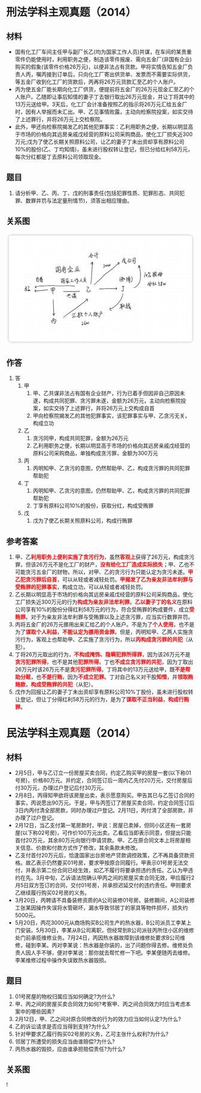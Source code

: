# 刑法学科主观真题（2014）

## 材料
- 国有化工厂车间主任甲与副厂长乙(均为国家工作人员)共谋，在车间的某贵重零件仍能使用时，利用职务之便，制造该零件报废、需向五金厂(非国有企业)购买的假象(该零件价格26万元)，以便非法占有货款。甲将实情告知五金厂负责人丙，嘱丙接到订单后，只向化工厂寄出供货单、发票而不需要实际供货，等五金厂收到化工厂的货款后，丙再将26万元货款汇至乙的个人账户。
- 丙为使五金厂能长期向化工厂供货，便提前将五金厂的26万元现金汇至乙的个人账户。乙随即让事后知情的妻子丁去银行取出26万元现金，并让丁将其中的13万元送给甲。3天后，化工厂会计准备按照乙的指示将26万元汇给五金厂时，因有人举报而未汇出。甲、乙见事情败露，主动向检察院投案，如实交待了上述罪行，并将26万元上交检察院。
- 此外，甲还向检察院揭发乙的其他犯罪事实：乙利用职务之便，长期以明显高于市场的价格向其远房亲戚戊经营的原料公司采购商品，使化工厂损失近300万元;戊为了使乙长期关照原料公司，让乙的妻子丁未出资却享有原料公司10%的股份(乙、丁均知情)，虽未进行股权转让登记，但已分给红利58万元，每次分红都是丁去原料公司领取现金。

## 题目
1. 请分析甲、乙、丙、丁、戊的刑事责任(包括犯罪性质、犯罪形态、共同犯罪、数罪并罚与法定量刑情节)，须答出相应理由。

## 关系图
![关系图](iShot_2024-09-06_23.30.14.png)

## 作答
1. 答
   1. 甲
      1. 甲、乙共谋非法占有国有企业财产，行为已着手但因非自己原因未遂，构成共同犯罪、贪污罪未遂，金额为26万元，主动向检察院投案，如实交待了上述罪行，并将26万元上交构成自首
      2. 甲向检察院揭发乙的其他犯罪事实，该犯罪事实与甲、乙贪污无关，构成立功
   2. 乙
      1. 贪污同甲，构成共同犯罪，金额为26万元
      2. 乙利用职务之便，长期以明显高于市场的价格向其远房亲戚戊经营的原料公司采购商品，单独构成贪污罪，金额为300万元
   3. 丙
      1. 丙明知甲、乙贪污的意图，仍然帮助甲、乙，构成贪污罪的共同犯罪帮助犯
   4. 丁
      1. 丙明知甲、乙贪污的意图，仍然帮助甲、乙，构成贪污罪的共同犯罪帮助犯
      2. 丁享有原料公司10%的股份，获取分红，构成受贿罪
   5. 戊
      1. 戊为了使乙长期关照原料公司，构成行贿罪

## 参考答案
1. 甲、乙<strong style="color: red;">利用职务上便利实施了贪污行为</strong>，虽然<strong style="color: red;">客观上</strong>获得了26万元，构成贪污罪，但该26万元不是化工厂的财产，<strong style="color: red;">没有给化工厂造成实际损失</strong>；甲、乙也不可能贪污五金厂的财物，所以，对甲、乙的贪污行为只能认定为贪污未遂。<strong style="color: red;">甲乙犯贪污罪后自首</strong>，可以从轻或者减轻处罚。<strong style="color: red;">甲揭发了乙为亲友非法牟利罪与受贿罪的犯罪事实</strong>，构成立功，可以从轻或者减轻处罚。
2. 乙长期以明显高于市场的价格向其远房亲戚戊经营的原料公司采购商品，使化工厂损失近300万元的行为<strong style="color: red;">构成为亲友非法牟利罪</strong>。<strong style="color: red;">乙以妻子丁的名义</strong>在原料公司享有10%的股份分得红利58万元的行为，符合受贿罪的构成要件，成立<strong style="color: red;">受贿罪</strong>。对于为亲友非法牟利罪与受贿罪以及上述贪污罪，应当实行数罪并罚。
3. 丙将五金厂的26万元挪用出来汇给乙的个人账户。不是为了<strong style="color: red;">个人使用</strong>，也不是为了<strong style="color: red;">谋取个人利益</strong>，<strong style="color: red;">不能认定为挪用资金罪</strong>。但是，丙明知甲、乙两人实施贪污行为，客观上也帮助甲、乙实施了贪污行为，所以<strong style="color: red;">丙构成贪污罪的共犯</strong>（从犯）。
4. 丁将26万元取出的行为，<strong style="color: red;">不构成掩饰、隐瞒犯罪所得罪</strong>，因为该26万元不是<strong style="color: red;">贪污犯罪所得</strong>，也不是其他<strong style="color: red;">犯罪所得</strong>。丁也<strong style="color: red;">不成立贪污罪的共犯</strong>，因为丁取出26万元时该26万元不是<strong style="color: red;">贪污犯罪所得</strong>。丁将其中的13万元送给甲，既<strong style="color: red;">不是帮助分赃</strong>，也<strong style="color: red;">不是行贿</strong>，因为<strong style="color: red;">不成立犯罪</strong>。丁对自己名义对干股<strong style="color: red;">知情</strong>，并<strong style="color: red;">领取贿赂款</strong>，<strong style="color: red;">构成受贿罪的共犯</strong>（从犯）。
5. 戊作为回报让乙的妻子丁未出资却享有原料公司10%丁股份，虽未进行股权转让登记，但让丁分得红利58万元的行为，是为了<strong style="color: red;">谋取不正当利益</strong>，<strong style="color: red;">构成行贿罪</strong>。

# 民法学科主观真题（2014）

## 材料
- 2月5日，甲与乙订立一份房屋买卖合同，约定乙购买甲的房屋一套(以下称01号房)，价格80万元。并约定，合同签订后一周内乙先付20万元，交付房屋后付30万元，办理过户登记后付30万元。
- 2月8日，丙得知甲欲将该房屋出卖，表示愿意购买。甲告其已与乙签订合同的事实，丙说愿出90万元。于是，甲与丙签订了房屋买卖合同，约定合同签订后3日内丙付清全部房款，同时办理过户登记。2月11日，丙付清了全部房款，并办理了过户登记。
- 2月12日，当乙支付第一笔房款时，甲说：房屋已卖掉，但同小区还有一套房屋(以下称02号房)，可作价100万元出卖。乙看后当即表示同意，但提出只能首付20万元，其余80万元向银行申请贷款。甲、乙在原合同文本上将房屋相关信息、价款和付款方式作了修改，其余条款未修改。
- 乙支付首付20万元后，恰逢国家出台房地产贷款调控政策，乙不再具备贷款资格。故乙表示仍然要买01号房，要求甲按原合同履行。甲表示01号房无法交付，并表示第二份合同已经生效，如乙不履行将要承担违约责任。乙认为甲违约在先。3月中旬，乙诉请法院确认甲丙之间的房屋买卖合同无效，甲应履行2月5日双方签订的合同，交付01号房，并承担迟延交付的违约责任。甲则要求乙继续履行购买02号房的义务。
- 3月20日，丙聘请不具备装修资质的A公司装修01号房。装修期间，A公司装修工张某因操作失误将水管砸坏，漏水导致邻居丁的家具等物件损坏，损失约5000元。
- 5月20日，丙花3000元从商场购买B公司生产的热水器，B公司派员工李某上门安装。5月30日，李某从B公司离职，但经常到B公司派驻丙所住小区的维修处门前承揽维修业务。7月24日，丙因热水器故障到该维修处要求B公司维修，碰到李某。丙对李某说：热水器是你装的，出了问题你得去修。维修处负责人因人手不够，便对李某说：那你就去帮忙修一下吧。李某便随丙去维修。李某维修过程中操作失误致热水器毁损。

## 题目
1. 01号房屋的物权归属应当如何确定?为什么?
2. 甲、丙之间的房屋买卖合同效力如何?考察甲、丙之间合同效力时应当考虑本案中的哪些因素?
3. 2月12日，甲、乙之间对原合同修改的行为的效力应当如何认定?为什么?
4. 乙的诉讼请求是否应当得到支持?为什么?
5. 针对甲要求乙履行购买02号房的义务，乙可主张什么权利?为什么?
6. 邻居丁所遭受的损失应当由谁赔偿?为什么?
7. 丙热水器的毁损，应由谁承担赔偿责任?为什么?

## 关系图
!